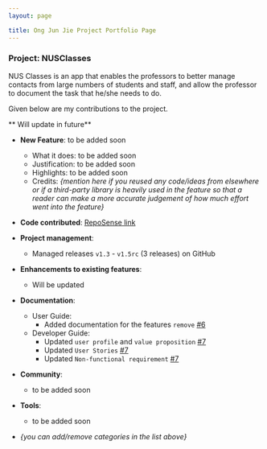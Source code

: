 ```yaml
---
layout: page

title: Ong Jun Jie Project Portfolio Page
---
```


### Project: NUSClasses

NUS Classes is an app that enables the professors to better manage contacts from large numbers of students and staff, and allow the professor to document the task that he/she needs to do.

Given below are my contributions to the project.

 ** Will update in future**

* **New Feature**: to be added soon
  * What it does: to be added soon
  * Justification: to be added soon
  * Highlights: to be added soon
  * Credits: *{mention here if you reused any code/ideas from elsewhere or if a third-party library is heavily used in the feature so that a reader can make a more accurate judgement of how much effort went into the feature}*

* **Code contributed**: [RepoSense link](https://nus-cs2103-ay2122s2.github.io/tp-dashboard/?search=junjunjieOng&sort=groupTitle&sortWithin=title&timeframe=commit&mergegroup=&groupSelect=groupByRepos&breakdown=true&checkedFileTypes=docs~functional-code~test-code~other&since=2022-02-18)


* **Project management**:
  * Managed releases `v1.3` - `v1.5rc` (3 releases) on GitHub

* **Enhancements to existing features**:
  * Will be updated

* **Documentation**:
  * User Guide:
    * Added documentation for the features `remove` [\#6](../UserGuide.md)
  * Developer Guide:
    * Updated `user profile` and `value proposition` [\#7](../DeveloperGuide.md)
    * Updated `User Stories` [\#7](../DeveloperGuide.md)
    * Updated `Non-functional requirement` [\#7](../DeveloperGuide.md)

* **Community**:
  * to be added soon

* **Tools**:
  * to be added soon

* _{you can add/remove categories in the list above}_
